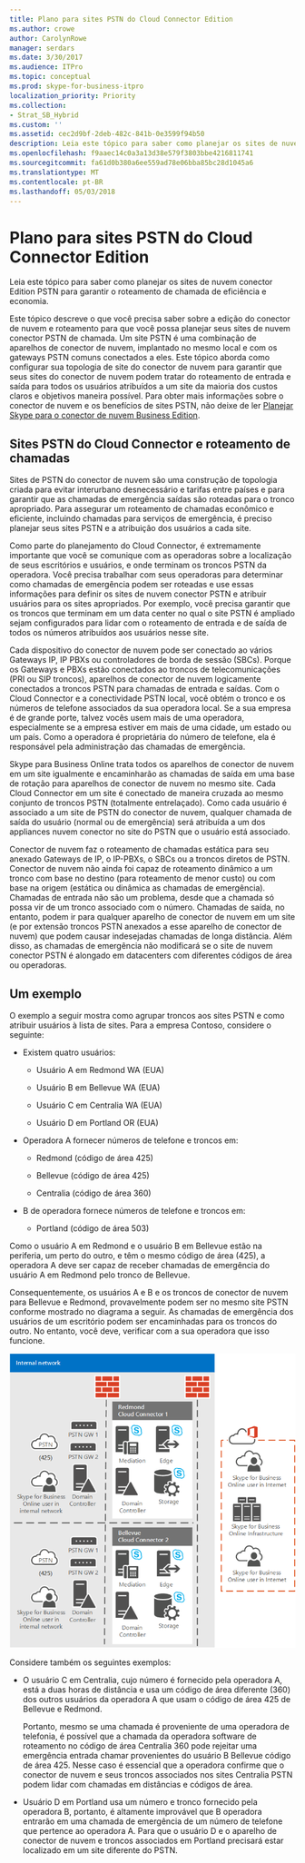 ```yaml
---
title: Plano para sites PSTN do Cloud Connector Edition
ms.author: crowe
author: CarolynRowe
manager: serdars
ms.date: 3/30/2017
ms.audience: ITPro
ms.topic: conceptual
ms.prod: skype-for-business-itpro
localization_priority: Priority
ms.collection:
- Strat_SB_Hybrid
ms.custom: ''
ms.assetid: cec2d9bf-2deb-482c-841b-0e3599f94b50
description: Leia este tópico para saber como planejar os sites de nuvem conector Edition PSTN para garantir o roteamento de chamada de eficiência e economia.
ms.openlocfilehash: f9aaec14c0a3a13d38e579f3803bbe4216811741
ms.sourcegitcommit: fa61d0b380a6ee559ad78e06bba85bc28d1045a6
ms.translationtype: MT
ms.contentlocale: pt-BR
ms.lasthandoff: 05/03/2018
---
```

# <a name="plan-for-cloud-connector-edition-pstn-sites"></a>Plano para sites PSTN do Cloud Connector Edition
 
Leia este tópico para saber como planejar os sites de nuvem conector Edition PSTN para garantir o roteamento de chamada de eficiência e economia.
  
Este tópico descreve o que você precisa saber sobre a edição do conector de nuvem e roteamento para que você possa planejar seus sites de nuvem conector PSTN de chamada. Um site PSTN é uma combinação de aparelhos de conector de nuvem, implantado no mesmo local e com os gateways PSTN comuns conectados a eles. Este tópico aborda como configurar sua topologia de site do conector de nuvem para garantir que seus sites do conector de nuvem podem tratar do roteamento de entrada e saída para todos os usuários atribuídos a um site da maioria dos custos claros e objetivos maneira possível. Para obter mais informações sobre o conector de nuvem e os benefícios de sites PSTN, não deixe de ler [Planejar Skype para o conector de nuvem Business Edition](plan-skype-for-business-cloud-connector-edition.md). 
  
## <a name="cloud-connector-pstn-sites-and-call-routing"></a>Sites PSTN do Cloud Connector e roteamento de chamadas

Sites de PSTN do conector de nuvem são uma construção de topologia criada para evitar interurbano desnecessário e tarifas entre países e para garantir que as chamadas de emergência saídas são roteadas para o tronco apropriado. Para assegurar um roteamento de chamadas econômico e eficiente, incluindo chamadas para serviços de emergência, é preciso planejar seus sites PSTN e a atribuição dos usuários a cada site. 
  
Como parte do planejamento do Cloud Connector, é extremamente importante que você se comunique com as operadoras sobre a localização de seus escritórios e usuários, e onde terminam os troncos PSTN da operadora. Você precisa trabalhar com seus operadoras para determinar como chamadas de emergência podem ser roteadas e use essas informações para definir os sites de nuvem conector PSTN e atribuir usuários para os sites apropriados. Por exemplo, você precisa garantir que os troncos que terminam em um data center no qual o site PSTN é ampliado sejam configurados para lidar com o roteamento de entrada e de saída de todos os números atribuídos aos usuários nesse site. 
  
Cada dispositivo do conector de nuvem pode ser conectado ao vários Gateways IP, IP PBXs ou controladores de borda de sessão (SBCs). Porque os Gateways e PBXs estão conectados ao troncos de telecomunicações (PRI ou SIP troncos), aparelhos de conector de nuvem logicamente conectados a troncos PSTN para chamadas de entrada e saídas. Com o Cloud Connector e a conectividade PSTN local, você obtém o tronco e os números de telefone associados da sua operadora local. Se a sua empresa é de grande porte, talvez vocês usem mais de uma operadora, especialmente se a empresa estiver em mais de uma cidade, um estado ou um país. Como a operadora é proprietária do número de telefone, ela é responsável pela administração das chamadas de emergência.
  
Skype para Business Online trata todos os aparelhos de conector de nuvem em um site igualmente e encaminharão as chamadas de saída em uma base de rotação para aparelhos de conector de nuvem no mesmo site. Cada Cloud Connector em um site é conectado de maneira cruzada ao mesmo conjunto de troncos PSTN (totalmente entrelaçado). Como cada usuário é associado a um site de PSTN do conector de nuvem, qualquer chamada de saída do usuário (normal ou de emergência) será atribuída a um dos appliances nuvem conector no site do PSTN que o usuário está associado. 
  
Conector de nuvem faz o roteamento de chamadas estática para seu anexado Gateways de IP, o IP-PBXs, o SBCs ou a troncos diretos de PSTN. Conector de nuvem não ainda foi capaz de roteamento dinâmico a um tronco com base no destino (para roteamento de menor custo) ou com base na origem (estática ou dinâmica as chamadas de emergência). Chamadas de entrada não são um problema, desde que a chamada só possa vir de um tronco associado com o número. Chamadas de saída, no entanto, podem ir para qualquer aparelho de conector de nuvem em um site (e por extensão troncos PSTN anexados a esse aparelho de conector de nuvem) que podem causar indesejadas chamadas de longa distância. Além disso, as chamadas de emergência não modificará se o site de nuvem conector PSTN é alongado em datacenters com diferentes códigos de área ou operadoras.
  
## <a name="an-example"></a>Um exemplo

O exemplo a seguir mostra como agrupar troncos aos sites PSTN e como atribuir usuários à lista de sites. Para a empresa Contoso, considere o seguinte:
  
- Existem quatro usuários:   
    
  - Usuário A em Redmond WA (EUA)
    
  - Usuário B em Bellevue WA (EUA)
    
  - Usuário C em Centralia WA (EUA)
    
  - Usuário D em Portland OR (EUA)
    
- Operadora A fornecer números de telefone e troncos em:
    
  - Redmond (código de área 425)
    
  - Bellevue (código de área 425)
    
  - Centralia (código de área 360)
    
- B de operadora fornece números de telefone e troncos em:
    
  -  Portland (código de área 503)
    
Como o usuário A em Redmond e o usuário B em Bellevue estão na periferia, um perto do outro, e têm o mesmo código de área (425), a operadora A deve ser capaz de receber chamadas de emergência do usuário A em Redmond pelo tronco de Bellevue.   
  
Consequentemente, os usuários A e B e os troncos de conector de nuvem para Bellevue e Redmond, provavelmente podem ser no mesmo site PSTN conforme mostrado no diagrama a seguir. As chamadas de emergência dos usuários de um escritório podem ser encaminhadas para os troncos do outro. No entanto, você deve, verificar com a sua operadora que isso funcione.
  
![Como configurar sites PSTN](../../media/2659caa7-9c18-4d4f-9c7a-61d0e6a07dc3.png)
  
Considere também os seguintes exemplos:
  
- O usuário C em Centralia, cujo número é fornecido pela operadora A, está a duas horas de distância e usa um código de área diferente (360) dos outros usuários da operadora A que usam o código de área 425 de Bellevue e Redmond.  
    
    Portanto, mesmo se uma chamada é proveniente de uma operadora de telefonia, é possível que a chamada da operadora software de roteamento no código de área Centralia 360 pode rejeitar uma emergência entrada chamar provenientes do usuário B Bellevue código de área 425. Nesse caso é essencial que a operadora confirme que o conector de nuvem e seus troncos associados nos sites Centralia PSTN podem lidar com chamadas em distâncias e códigos de área.
    
- Usuário D em Portland usa um número e tronco fornecido pela operadora B, portanto, é altamente improvável que B operadora entrarão em uma chamada de emergência de um número de telefone que pertence ao operadora A. Para que o usuário D e o aparelho de conector de nuvem e troncos associados em Portland precisará estar localizado em um site diferente do PSTN.
    

